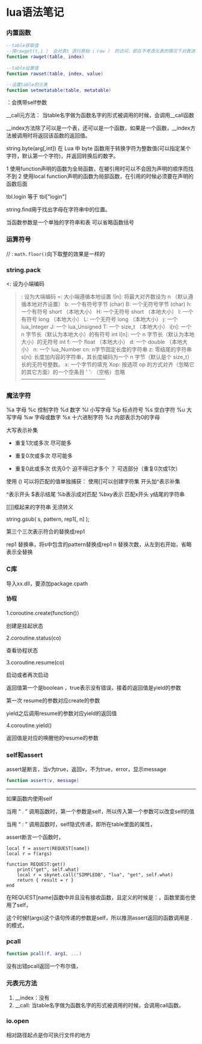 # lua语法笔记



### 内置函数

```lua
--table获取值
--用rawget(t,i ） 会对表t 进行原始（ raw ） 的访问，即在不考虑元表的情况下对表进行简单的访问。
function rawget(table, index)
    
--table设置值
function rawset(table, index, value) 

--设置table的元表
function setmetatable(table, metatable)
```





：会携带self参数

__call元方法： 当table名字做为函数名字的形式被调用的时候，会调用__call函数

__index方法除了可以是一个表，还可以是一个函数，如果是一个函数，__index方法被调用时将返回该函数的返回值。


string.byte(arg[,int]) 在 Lua 中 byte 函数用于转换字符为整数值(可以指定某个字符，默认第一个字符)，并返回转换后的数字。

1 使用function声明的函数为全局函数，在被引用时可以不会因为声明的顺序而找不到 
2 使用local function声明的函数为局部函数，在引用的时候必须要在声明的函数后面


tbl.login 等于 tbl["login"]


string.find用于找出字母在字符串中的位置。


当函数参数是一个单独的字符串和表 可以省略函数括号







### 运算符号



// : `math.floor()`向下取整的效果是一样的



### **string.pack**



<: 设为小端编码
>: 设为大端编码
>=: 大小端遵循本地设置
>![n]: 将最大对齐数设为 n （默认遵循本地对齐设置）
>b: 一个有符号字节 (char)
>B: 一个无符号字节 (char)
>h: 一个有符号 short （本地大小）
>H: 一个无符号 short （本地大小）
>l: 一个有符号 long （本地大小）
>L: 一个无符号 long （本地大小）
>j: 一个 lua_Integer
>J: 一个 lua_Unsigned
>T: 一个 size_t （本地大小）
>i[n]: 一个 n 字节长（默认为本地大小）的有符号 int
>I[n]: 一个 n 字节长（默认为本地大小）的无符号 int
>f: 一个 float （本地大小）
>d: 一个 double （本地大小）
>n: 一个 lua_Number
>cn: n字节固定长度的字符串
>z: 零结尾的字符串
>s[n]: 长度加内容的字符串，其长度编码为一个 n 字节（默认是个 size_t） 长的无符号整数。
>x: 一个字节的填充
>Xop: 按选项 op 的方式对齐（忽略它的其它方面）的一个空条目
>' ': （空格）忽略
>————————————————



### 魔法字符

%a	字母
%c	控制字符
%d	数字
%l	小写字母
%p	标点符号
%s	空白字符
%u	大写字母
%w	字母或数字
%x	十六进制字符
%z	内部表示为0的字母

大写表示补集

+	重复1次或多次 尽可能多	
*	重复0次或多次 尽可能多
-	重复0此或多次 优先0个 迫不得已才多个
	？	可选部分（重复0次或1次）

使用 () 可以将匹配的值单独捕获：
使用[]可以创建字符集 开头加^表示补集

^表示开头 $表示结尾	
%b表示成对匹配 %bxy表示 匹配x开头 y结尾的字符串

[[]]框起来的字符串 无须转义


string.gsub( s, pattern, rep1[, n] );

第三个三次表示符合的替换成rep1

rep1	替换串，将s中包含的pattern替换成rep1
n	替换次数，从左到右开始，省略表示全替换





### C库

导入xx.dll，要添加package.cpath





#### 协程



1.coroutine.create(function()）

创建是挂起状态



2.coroutine.status(co) 

查看协程状态



3.coroutine.resume(co)

启动或者再次启动

返回值第一个是boolean ，true表示没有错误，接着的返回值是yield的参数



第一次 resume的参数对应create的参数

yield之后调用resume的参数对应yield的返回值



4.coroutine.yield()

返回值是对应的唤醒他的resume的参数







### **self和assert**



assert是断言，当v为true，返回v，不为true，error，显示message

```lua
function assert(v, message)
```



-------------------------------

如果函数内使用self

当用 “ . ” 调用函数时，第一个参数是self，所以传入第一个参数可以改变self的值

当用 “ : ” 调用函数时，self隐式传递，即所在table里面的属性，



assert断言一个函数时，	

```
local f = assert(REQUEST[name])
local r = f(args)

function REQUEST:get()
	print("get", self.what)
	local r = skynet.call("SIMPLEDB", "lua", "get", self.what)
	return { result = r }
end

```



在REQUEST[name]函数中并且没有接收函数，且定义的时候是：，函数里面也使用了self，

这个时候f(args)这个语句传递的参数是self，所以推测assert返回的函数调用是 . 的模式，



### pcall

```lua
function pcall(f, arg1, ...)
```

没有出错pcall返回一个布尔值，







### 元表元方法





1. __index：没有
2. __call:  当table名字做为函数名字的形式被调用的时候，会调用call函数。



### io.open

相对路径起点是你可执行文件的地方
